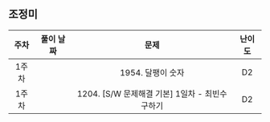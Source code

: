 ## 조정미

| 주차 | 풀이 날짜 | 문제 | 난이도 |
|:---:|:---:|:---:|:---:|
| 1주차 |  | 1954. 달팽이 숫자 | D2 |
| 1주차 |  | 1204. [S/W 문제해결 기본] 1일차 - 최빈수 구하기 | D2 |